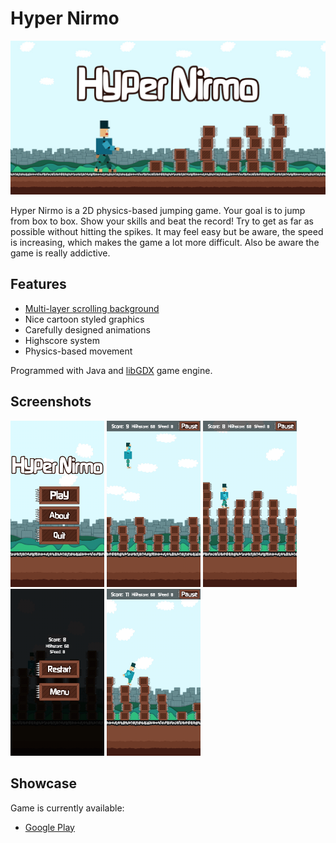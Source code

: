 # Hyper Nirmo

![Banner](https://github.com/leevilehtonen/HyperNirmo/blob/master/images/FeatureGraphic.jpg)

Hyper Nirmo is a 2D physics-based jumping game. Your goal is to jump from box to box. Show your skills and beat the record! Try to get as far as possible without hitting the spikes. It may feel easy but be aware, the speed is increasing, which makes the game a lot more difficult. Also be aware the game is really addictive.

## Features
- [Multi-layer scrolling background](https://github.com/leevilehtonen/libGDXParallaxBackground)
- Nice cartoon styled graphics
- Carefully designed animations
- Highscore system
- Physics-based movement

Programmed with Java and [libGDX](https://github.com/libgdx/libgdx) game engine.

## Screenshots

<img src="https://github.com/leevilehtonen/HyperNirmo/blob/master/images/ScreenShot%20(1).png" width="150"> <img src="https://github.com/leevilehtonen/HyperNirmo/blob/master/images/ScreenShot%20(2).png" width="150"> <img src="https://github.com/leevilehtonen/HyperNirmo/blob/master/images/ScreenShot%20(3).png" width="150"> <img src="https://github.com/leevilehtonen/HyperNirmo/blob/master/images/ScreenShot%20(4).png" width="150"> <img src="https://github.com/leevilehtonen/HyperNirmo/blob/master/images/ScreenShot%20(5).png" width="150">


## Showcase
Game is currently available:
- [Google Play](https://play.google.com/store/apps/details?id=com.hypernirmo.game.android)
